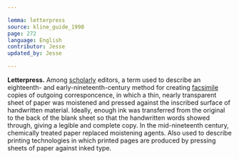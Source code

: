 ```yaml
---

lemma: letterpress
source: kline_guide_1998
page: 272
language: English
contributor: Jesse
updated_by: Jesse

---
```

**Letterpress.** Among [scholarly](editingScholarly.html) editors, a term used to describe an eighteenth- and early-nineteenth-century method for creating [facsimile](facsimile.html) copies of outgoing corresponcence, in which a thin, nearly transparent sheet of paper was moistened and pressed against the inscribed surface of handwritten material. Ideally, enough ink was transferred from the original to the back of the blank sheet so that the handwritten words showed through, giving a legible and complete copy. In the mid-nineteenth century, chemically treated paper replaced moistening agents. Also used to describe printing technologies in which printed pages are produced by pressing sheets of paper against inked type.
